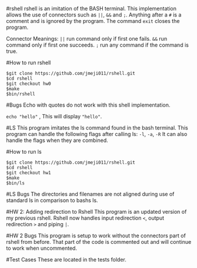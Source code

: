 #rshell
rshell is an imitation of the BASH terminal. This implementation allows the use 
of connectors such as `||`, `&&` and `;`.  Anything after a `#` is a comment and 
is ignored by the program. The command `exit` closes the program. 

Connector Meanings:
`||` run command only if first one fails.
`&&` run command only if first one succeeds.
`;` run any command if the command is true.

#How to run rshell
```
$git clone https://github.com/jmeji011/rshell.git
$cd rshell
$git checkout hw0
$make
$bin/rshell
```

#Bugs
Echo with quotes do not work with this shell implementation.

`echo "hello"` , This will display `"hello"`. 

#LS
This program imitates the ls command found in the bash terminal.
This program can handle the following flags after calling ls:
`-l`, `-a`, `-R`
It can also handle the flags when they are combined.

#How to run ls
```
$git clone https://github.com/jmeji011/rshell.git
$cd rshell
$git checkout hw1
$make
$bin/ls
```
#LS Bugs
The directories and filenames are not aligned during use of standard ls in comparison
to bashs ls. 


#HW 2: Adding redirection to Rshell
This program is an updated version of my previous rshell.
Rshell now handles input redirection `<`, output redirection `>` and piping `|`.

#HW 2 Bugs
This program is setup to work without the connectors part of rshell from before.
That part of the code is commented out and will continue to work when uncommented.

#Test Cases
These are located in the tests folder.
